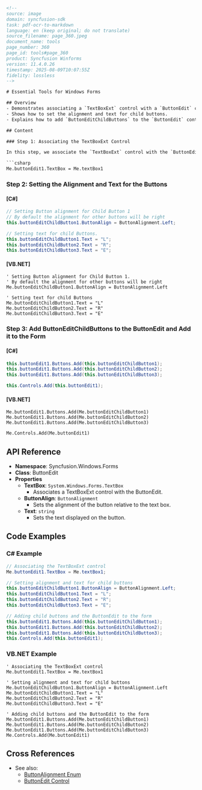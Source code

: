 ```html
<!-- 
source: image
domain: syncfusion-sdk
task: pdf-ocr-to-markdown
language: en (keep original; do not translate)
source_filename: page_360.jpeg
document_name: tools
page_number: 360
page_id: tools#page_360
product: Syncfusion Winforms
version: 11.4.0.26
timestamp: 2025-08-09T10:07:55Z
fidelity: lossless
-->

# Essential Tools for Windows Forms

## Overview
- Demonstrates associating a `TextBoxExt` control with a `ButtonEdit` control and configuring child buttons.
- Shows how to set the alignment and text for child buttons.
- Explains how to add `ButtonEditChildButtons` to the `ButtonEdit` control and add it to the form.

## Content

### Step 1: Associating the TextBoxExt Control

In this step, we associate the `TextBoxExt` control with the `ButtonEdit` control.

```csharp
Me.buttonEdit1.TextBox = Me.textBox1
```

### Step 2: Setting the Alignment and Text for the Buttons

#### [C#]

```csharp
// Setting Button alignment for Child Button 1
// By default the alignment for other buttons will be right
this.buttonEditChildButton1.ButtonAlign = ButtonAlignment.Left;

// Setting text for child Buttons.
this.buttonEditChildButton1.Text = "L";
this.buttonEditChildButton2.Text = "R";
this.buttonEditChildButton3.Text = "E";
```

#### [VB.NET]

```vb.net
' Setting Button alignment for Child Button 1.
' By default the alignment for other buttons will be right
Me.buttonEditChildButton1.ButtonAlign = ButtonAlignment.Left

' Setting text for child Buttons
Me.buttonEditChildButton1.Text = "L"
Me.buttonEditChildButton2.Text = "R"
Me.buttonEditChildButton3.Text = "E"
```

### Step 3: Add ButtonEditChildButtons to the ButtonEdit and Add it to the Form

#### [C#]

```csharp
this.buttonEdit1.Buttons.Add(this.buttonEditChildButton1);
this.buttonEdit1.Buttons.Add(this.buttonEditChildButton2);
this.buttonEdit1.Buttons.Add(this.buttonEditChildButton3);

this.Controls.Add(this.buttonEdit1);
```

#### [VB.NET]

```vb.net
Me.buttonEdit1.Buttons.Add(Me.buttonEditChildButton1)
Me.buttonEdit1.Buttons.Add(Me.buttonEditChildButton2)
Me.buttonEdit1.Buttons.Add(Me.buttonEditChildButton3)

Me.Controls.Add(Me.buttonEdit1)
```

## API Reference

- **Namespace**: Syncfusion.Windows.Forms
- **Class**: ButtonEdit
- **Properties**
  - **TextBox**: `System.Windows.Forms.TextBox`
    - Associates a TextBoxExt control with the ButtonEdit.
  - **ButtonAlign**: `ButtonAlignment`
    - Sets the alignment of the button relative to the text box.
  - **Text**: `string`
    - Sets the text displayed on the button.

## Code Examples

### C# Example

```csharp
// Associating the TextBoxExt control
Me.buttonEdit1.TextBox = Me.textBox1;

// Setting alignment and text for child buttons
this.buttonEditChildButton1.ButtonAlign = ButtonAlignment.Left;
this.buttonEditChildButton1.Text = "L";
this.buttonEditChildButton2.Text = "R";
this.buttonEditChildButton3.Text = "E";

// Adding child buttons and the ButtonEdit to the form
this.buttonEdit1.Buttons.Add(this.buttonEditChildButton1);
this.buttonEdit1.Buttons.Add(this.buttonEditChildButton2);
this.buttonEdit1.Buttons.Add(this.buttonEditChildButton3);
this.Controls.Add(this.buttonEdit1);
```

### VB.NET Example

```vb.net
' Associating the TextBoxExt control
Me.buttonEdit1.TextBox = Me.textBox1

' Setting alignment and text for child buttons
Me.buttonEditChildButton1.ButtonAlign = ButtonAlignment.Left
Me.buttonEditChildButton1.Text = "L"
Me.buttonEditChildButton2.Text = "R"
Me.buttonEditChildButton3.Text = "E"

' Adding child buttons and the ButtonEdit to the form
Me.buttonEdit1.Buttons.Add(Me.buttonEditChildButton1)
Me.buttonEdit1.Buttons.Add(Me.buttonEditChildButton2)
Me.buttonEdit1.Buttons.Add(Me.buttonEditChildButton3)
Me.Controls.Add(Me.buttonEdit1)
```

## Cross References

- See also:
  - [ButtonAlignment Enum](#buttonalignment-enum)
  - [ButtonEdit Control](#buttonedit-control)

<!-- tags: [Syncfusion Winforms, ButtonEdit, TextBoxExt, ButtonAlignment, ChildButtons] keywords: [ButtonEdit, TextBoxExt, ButtonAlignment, ButtonEditChildButtons, Windows Forms, Syncfusion] -->
```
